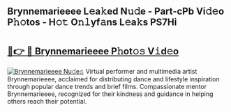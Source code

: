 ## Brynnemarieeee L𝚎a𝚔ed N𝚞𝚍e - Part-cPb Vi𝚍𝚎o P𝚑𝚘tos - H𝚘𝚝 O𝚗𝚕yf𝚊ns L𝚎a𝚔s PS7Hi

# <h2><a href="http://kf1fug.oniu.top/?m=Brynnemarieeee">🔗👉 🔴 Brynnemarieeee P𝚑ot𝚘𝚜 V𝚒d𝚎o</a></h2>

[![Brynnemarieeee Nu𝚍e𝚜](https://i.imgur.com/0qMVB7G.gif)](http://kf1fug.oniu.top/?m=Brynnemarieeee)
Virtual performer and multimedia artist Brynnemarieeee, acclaimed for distributing dance and lifestyle inspiration through popular dance trends and brief films. Compassionate mentor Brynnemarieeee, recognized for their kindness and guidance in helping others reach their potential.  
